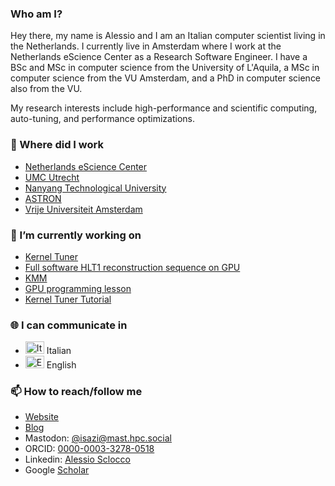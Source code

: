 <!--
**isazi/isazi** is a ✨ _special_ ✨ repository because its `README.md` (this file) appears on your GitHub profile.

Here are some ideas to get you started:

- 🔭 I’m currently working on ...
- 🌱 I’m currently learning ...
- 👯 I’m looking to collaborate on ...
- 🤔 I’m looking for help with ...
- 💬 Ask me about ...
- 📫 How to reach me: ...
- 😄 Pronouns: ...
- ⚡ Fun fact: ...
-->

### Who am I?

Hey there, my name is Alessio and I am an Italian computer scientist living in the Netherlands.
I currently live in Amsterdam where I work at the Netherlands eScience Center as a Research Software Engineer.
I have a BSc and MSc in computer science from the University of L'Aquila, a MSc in computer science from the VU Amsterdam, and a PhD in computer science also from the VU.

My research interests include high-performance and scientific computing, auto-tuning, and performance optimizations.

### 💼 Where did I work

- [Netherlands eScience Center](https://www.esciencecenter.nl)
- [UMC Utrecht](https://www.umcutrecht.nl/)
- [Nanyang Technological University](https://www.ntu.edu.sg/)
- [ASTRON](https://www.astron.nl)
- [Vrije Universiteit Amsterdam](https://www.vu.nl)

### 🔭 I’m currently working on

- [Kernel Tuner](https://github.com/KernelTuner/kernel_tuner)
- [Full software HLT1 reconstruction sequence on GPU](https://gitlab.cern.ch/lhcb/Allen/)
- [KMM](https://github.com/NLeSC-COMPAS/kmm)
- [GPU programming lesson](https://github.com/carpentries-incubator/lesson-gpu-programming)
- [Kernel Tuner Tutorial](https://github.com/KernelTuner/kernel_tuner_tutorial/)

### 🌐 I can communicate in

- <img src="https://flagpedia.net/data/flags/mini/it.png" width="30" height="20" alt="Italian"/> Italian
- <img src="https://flagpedia.net/data/flags/mini/gb.png" width="30" height="20" alt="English"/> English

### 📫 How to reach/follow me

- [Website](http://alessio.sclocco.eu)
- [Blog](https://isazi.net)
- Mastodon: [@isazi@mast.hpc.social](https://mast.hpc.social/@isazi)
- ORCID: [0000-0003-3278-0518](https://orcid.org/0000-0003-3278-0518)
- Linkedin: [Alessio Sclocco](https://www.linkedin.com/in/alessiosclocco/)
- Google [Scholar](https://scholar.google.com/citations?user=H84zmXcAAAAJ)

